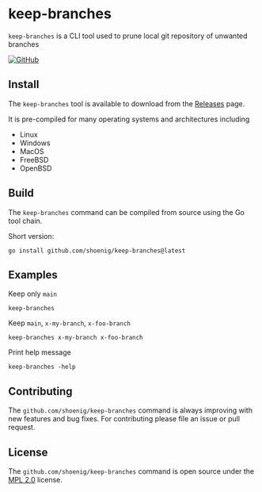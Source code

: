 # keep-branches

`keep-branches` is a CLI tool used to prune local git repository of unwanted branches

[![GitHub](https://img.shields.io/github/license/shoenig/keep-branches.svg)](LICENSE)

## Install

The `keep-branches` tool is available to download from the [Releases](https://github.com/shoenig/keep-branches/releases) page.

It is pre-compiled for many operating systems and architectures including

- Linux
- Windows
- MacOS
- FreeBSD
- OpenBSD

## Build

The `keep-branches` command can be compiled from source using the Go tool chain.

Short version:

```shell
go install github.com/shoenig/keep-branches@latest
```

## Examples

Keep only `main`

```shell
keep-branches
```

Keep `main`, `x-my-branch`, `x-foo-branch`

```shell
keep-branches x-my-branch x-foo-branch
```

Print help message

```shell
keep-branches -help
```

## Contributing

The `github.com/shoenig/keep-branches` command is always improving with new
features and bug fixes. For contributing please file an issue or pull request.

## License

The `github.com/shoenig/keep-branches` command is open source under the [MPL 2.0](LICENSE) license.
